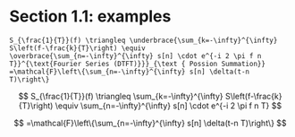 # Section 1.1: examples

 
    S_{\frac{1}{T}}(f) \triangleq \underbrace{\sum_{k=-\infty}^{\infty} 
    S\left(f-\frac{k}{T}\right) \equiv
    \overbrace{\sum_{n=-\infty}^{\infty} s[n] \cdot e^{-i 2 \pi f n T}}^{\text{Fourier Series (DTFT)}}}_{\text { Possion Summation}}
    =\mathcal{F}\left\{\sum_{n=-\infty}^{\infty} s[n] \delta(t-n T)\right\}

$$
S_{\frac{1}{T}}(f) \triangleq \sum_{k=-\infty}^{\infty} S\left(f-\frac{k}{T}\right) \equiv
\sum_{n=-\infty}^{\infty} s[n] \cdot e^{-i 2 \pi f n T} 
$$

$$
 =\mathcal{F}\left\{\sum_{n=-\infty}^{\infty} s[n] \delta(t-n T)\right\}
$$